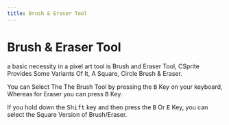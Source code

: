 ```yaml
---
title: Brush & Eraser Tool
---
```

# Brush & Eraser Tool

a basic necessity in a pixel art tool is Brush and Eraser Tool, CSprite Provides Some Variants Of It, A Square, Circle Brush & Eraser.

You can Select The The Brush Tool by pressing the <kbd>B</kbd> Key on your keyboard, Whereas for Eraser you can press <kbd>B</kbd> Key.

If you hold down the <kbd>Shift</kbd> key and then press the <kbd>B</kbd> Or <kbd>E</kbd> Key, you can select the Square Version of Brush/Eraser.
